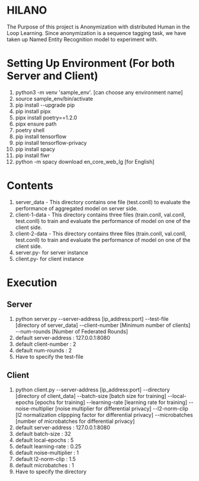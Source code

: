 # HILANO
The Purpose of this project is Anonymization with distributed Human in the Loop Learning. 
Since anonymization is a sequence tagging task, we have taken up Named Entity Recognition model to experiment with. 


# Setting Up Environment (For both Server and Client)
1. python3 -m venv 'sample_env'. [can choose any environment name]
2. source sample_env/bin/activate
3. pip install --upgrade pip
4. pip install pipx
5. pipx install poetry==1.2.0
6. pipx ensure path
7. poetry shell
8. pip install tensorflow
9. pip install tensorflow-privacy
10. pip install spacy
11. pip install flwr
12. python -m spacy download en_core_web_lg [for English]

# Contents
1. server_data - This directory contains one file (test.conll) to evaluate the performance of aggregated model on server side.
2. client-1-data - This directory contains three files (train.conll, val.conll, test.conll) to train and evaluate the performance of model on one of the client side.
3. client-2-data - This directory contains three files (train.conll, val.conll, test.conll) to train and evaluate the performance of model on one of the client side.
4. server.py- for server instance
5. client.py- for client instance

# Execution
## Server

1. python server.py --server-address [ip_address:port] --test-file [directory of server_data] 
  --client-number [Minimum number of clients] --num-rounds [Number of Federated Rounds]
2. default server-address : 127.0.0.1:8080
3. default client-number : 2 
4. default num-rounds : 2 
5. Have to specify the test-file
  
##  Client
  
 1. python client.py --server-address [ip_address:port] --directory [directory of client_data] --batch-size [batch size for training] --local-epochs [epochs for training] --learning-rate [learning rate for training] --noise-multiplier [noise multiplier for differential privacy] --l2-norm-clip [l2 normalization clippping factor for differential privacy] --microbatches [number of microbatches for differential privacy]
2. default server-address : 127.0.0.1:8080
3. default batch-size : 32 
4. default local-epochs : 5
5. default learning-rate : 0.25
6. default noise-multiplier : 1
7. default l2-norm-clip : 1.5
8. default microbatches : 1
9. Have to specify the directory
